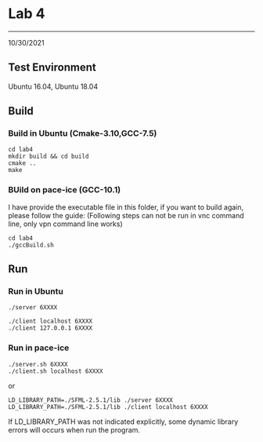 # Lab 4

___
10/30/2021

## Test Environment

Ubuntu 16.04, Ubuntu 18.04

## Build
### Build in Ubuntu (Cmake-3.10,GCC-7.5)
```
cd lab4
mkdir build && cd build
cmake ..
make
```

### BUild on pace-ice (GCC-10.1)
I have provide the executable file in this folder, if you want to build again, please follow the guide:
(Following steps can not be run in vnc command line, only vpn command line works)
```
cd lab4
./gccBuild.sh
```

## Run
### Run in Ubuntu
```
./server 6XXXX
```
```
./client localhost 6XXXX
./client 127.0.0.1 6XXXX
```
### Run in pace-ice
```
./server.sh 6XXXX
./client.sh localhost 6XXXX
```
or
```
LD_LIBRARY_PATH=./SFML-2.5.1/lib ./server 6XXXX
LD_LIBRARY_PATH=./SFML-2.5.1/lib ./client localhost 6XXXX
```
If LD_LIBRARY_PATH was not indicated explicitly, some dynamic library errors will occurs when run the program.